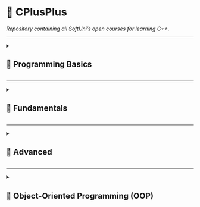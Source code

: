 # 🚀 CPlusPlus

*Repository containing all SoftUni’s open courses for learning C++.*

---

<details>
<summary><h2>🧩 Programming Basics</h2></summary>

<details>
<summary>01. First Steps In Coding</summary>

**Lecture:** ✅

<table>
  <tr>
    <th>Labs</th>
    <th>Exercises</th>
  </tr>
  <tr><td>❌ 01</td><td>❌ 01</td></tr>
  <tr><td>❌ 02</td><td>❌ 02</td></tr>
  <tr><td>❌ 03</td><td>❌ 03</td></tr>
  <tr><td>❌ 04</td><td>❌ 04</td></tr>
  <tr><td>❌ 05</td><td>❌ 05</td></tr>
  <tr><td>❌ 06</td><td>❌ 06</td></tr>
  <tr><td>❌ 07</td><td>❌ 07</td></tr>
  <tr><td>❌ 08</td><td>❌ 08</td></tr>
  <tr><td>❌ 09</td><td>❌ 09</td></tr>
</table>

</details>

<details>
<summary>02. Conditions</summary>

**Lecture:** ❌

<table>
  <tr>
    <th>Labs</th>
    <th>Exercises</th>
  </tr>
  <tr><td>❌ 01</td><td>❌ 01</td></tr>
  <tr><td>❌ 02</td><td>❌ 02</td></tr>
  <tr><td>❌ 03</td><td>❌ 03</td></tr>
  <tr><td>❌ 04</td><td>❌ 04</td></tr>
  <tr><td>❌ 05</td><td>❌ 05</td></tr>
  <tr><td>❌ 06</td><td>❌ 06</td></tr>
  <tr><td>❌ 07</td><td>❌ 07</td></tr>
  <tr><td></td><td>❌ 08</td></tr>
</table>

</details>

<details>
<summary>03. More Complex Conditions</summary>

**Lecture:** ❌

<table>
  <tr>
    <th>Labs</th>
    <th>Exercises</th>
  </tr>
  <tr><td>❌ 01</td><td>❌ 01</td></tr>
  <tr><td>❌ 02</td><td>❌ 02</td></tr>
  <tr><td>❌ 03</td><td>❌ 03</td></tr>
  <tr><td>❌ 04</td><td>❌ 04</td></tr>
  <tr><td>❌ 05</td><td>❌ 05</td></tr>
  <tr><td>❌ 06</td><td>❌ 06</td></tr>
  <tr><td>❌ 07</td><td>❌ 07</td></tr>
  <tr><td>❌ 08</td><td>❌ 08</td></tr>
  <tr><td>❌ 09</td><td>❌ 09</td></tr>
  <tr><td>❌ 10</td><td></td></tr>
  <tr><td>❌ 11</td><td></td></tr>
  <tr><td>❌ 12</td><td></td></tr>
</table>

</details>

<details>
<summary>04. For Loop</summary>

**Lecture:** ❌

<table>
  <tr>
    <th>Labs</th>
    <th>Exercises</th>
  </tr>
  <tr><td>❌ 01</td><td>❌ 01</td></tr>
  <tr><td>❌ 02</td><td>❌ 02</td></tr>
  <tr><td>❌ 03</td><td>❌ 03</td></tr>
  <tr><td>❌ 04</td><td>❌ 04</td></tr>
  <tr><td>❌ 05</td><td>❌ 05</td></tr>
  <tr><td>❌ 06</td><td>❌ 06</td></tr>
  <tr><td>❌ 07</td><td>❌ 07</td></tr>
  <tr><td>❌ 08</td><td>❌ 08</td></tr>
  <tr><td>❌ 09</td><td></td></tr>
  <tr><td>❌ 10</td><td></td></tr>
</table>

</details>

<details>
<summary>05. While Loop</summary>

**Lecture:** ❌

<table>
  <tr>
    <th>Labs</th>
    <th>Exercises</th>
  </tr>
  <tr><td>❌ 01</td><td>❌ 01</td></tr>
  <tr><td>❌ 02</td><td>❌ 02</td></tr>
  <tr><td>❌ 03</td><td>❌ 03</td></tr>
  <tr><td>❌ 04</td><td>❌ 04</td></tr>
  <tr><td>❌ 05</td><td>❌ 05</td></tr>
  <tr><td>❌ 06</td><td>❌ 06</td></tr>
  <tr><td>❌ 07</td><td>❌ 07</td></tr>
  <tr><td>❌ 08</td><td></td></tr>
</table>

</details>

<details>
<summary>06. Nested Loops</summary>

**Lecture:** ❌

<table>
  <tr>
    <th>Labs</th>
    <th>Exercises</th>
  </tr>
  <tr><td>❌ 01</td><td>❌ 01</td></tr>
  <tr><td>❌ 02</td><td>❌ 02</td></tr>
  <tr><td>❌ 03</td><td>❌ 03</td></tr>
  <tr><td>❌ 04</td><td>❌ 04</td></tr>
  <tr><td>❌ 05</td><td>❌ 05</td></tr>
  <tr><td>❌ 06</td><td>❌ 06</td></tr>
</table>

</details>

</details>

---

<details>
<summary><h2>🔷 Fundamentals</h2></summary>

<details>
<summary>01. Basic Syntax</summary>

**Lecture:** ❌

<table>
  <tr>
    <th>Labs</th>
    <th>Exercises</th>
  </tr>
  <tr><td>❌ 01</td><td>❌ 01</td></tr>
  <tr><td>❌ 02</td><td>❌ 02</td></tr>
  <tr><td>❌ 03</td><td>❌ 03</td></tr>
  <tr><td>❌ 04</td><td>❌ 04</td></tr>
  <tr><td>❌ 05</td><td>❌ 05</td></tr>
  <tr><td>❌ 06</td><td>❌ 06</td></tr>
  <tr><td>❌ 07</td><td>❌ 07</td></tr>
  <tr><td>❌ 08</td><td>❌ 08</td></tr>
</table>

</details>

<details>
<summary>02. Functions</summary>

**Lecture:** ❌

<table>
  <tr>
    <th>Labs</th>
    <th>Exercises</th>
  </tr>
  <tr><td>❌ 01</td><td>❌ 01</td></tr>
  <tr><td>❌ 02</td><td>❌ 02</td></tr>
  <tr><td>❌ 03</td><td>❌ 03</td></tr>
  <tr><td>❌ 04</td><td>❌ 04</td></tr>
  <tr><td>❌ 05</td><td>❌ 05</td></tr>
  <tr><td>❌ 06</td><td>❌ 06</td></tr>
  <tr><td></td><td>❌ 07</td></tr>
  <tr><td></td><td>❌ 08</td></tr>
  <tr><td></td><td>❌ 09</td></tr>
</table>

</details>

<details>
<summary>03. Arrays</summary>

**Lecture:** ❌

<table>
  <tr>
    <th>Labs</th>
    <th>Exercises</th>
  </tr>
  <tr><td>❌ 01</td><td>❌ 01</td></tr>
  <tr><td>❌ 02</td><td>❌ 02</td></tr>
  <tr><td>❌ 03</td><td>❌ 03</td></tr>
  <tr><td>❌ 04</td><td>❌ 04</td></tr>
  <tr><td>❌ 05</td><td>❌ 05</td></tr>
  <tr><td>❌ 06</td><td>❌ 06</td></tr>
  <tr><td></td><td>❌ 07</td></tr>
  <tr><td></td><td>❌ 08</td></tr>
  <tr><td></td><td>❌ 09</td></tr>
</table>

</details>

<details>
<summary>04. String and Streams</summary>

**Lecture:** ❌

<table>
  <tr>
    <th>Labs</th>
    <th>Exercises</th>
  </tr>
  <tr><td>❌ 01</td><td>❌ 01</td></tr>
  <tr><td>❌ 02</td><td>❌ 02</td></tr>
  <tr><td>❌ 03</td><td>❌ 03</td></tr>
  <tr><td>❌ 04</td><td>❌ 04</td></tr>
  <tr><td></td><td>❌ 05</td></tr>
  <tr><td></td><td>❌ 06</td></tr>
  <tr><td></td><td>❌ 07</td></tr>
  <tr><td></td><td>❌ 08</td></tr>
</table>

</details>

<details>
<summary>05. Vectors, Lists and Iterators</summary>

**Lecture:** ❌

<table>
  <tr>
    <th>Labs</th>
    <th>Exercises</th>
  </tr>
  <tr><td>❌ 01</td><td>❌ 01</td></tr>
  <tr><td>❌ 02</td><td>❌ 02</td></tr>
  <tr><td>❌ 03</td><td>❌ 03</td></tr>
  <tr><td>❌ 04</td><td>❌ 04</td></tr>
  <tr><td>❌ 05</td><td></td></tr>
</table>

</details>

</details>

---

<details>
<summary><h2>🧠 Advanced</h2></summary>

_No Content_

</details>

---

<details>
<summary><h2>🧱 Object-Oriented Programming (OOP)</h2></summary>

_No Content_

</details>
